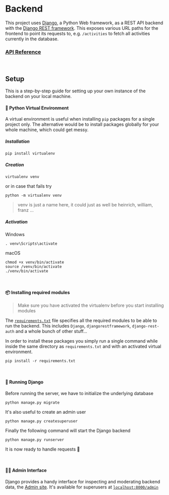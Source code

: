 # Backend

This project uses [Django](https://www.djangoproject.com/), a Python Web framework, as a REST API backend with the [Django REST framework](https://www.django-rest-framework.org/). This exposes various URL paths for the frontend to point its requests to, e.g. `/activities` to fetch all activities currently in the database.

### [API Reference](api_reference.md)

<br>

## Setup

This is a step-by-step guide for setting up your own instance of the backend on your local machine.

#### 🌟 Python Virtual Environment

A virtual environment is useful when installing `pip` packages for a single project only. The alternative would be to install packages globally for your whole machine, which could get messy.

##### Installation

```
pip install virtualenv
```

##### Creation

```
virtualenv venv
```

or in case that fails try

```
python -m virtualenv venv
```

> venv is just a name here, it could just as well be heinrich, william, franz ...

##### Activation

Windows

```
. venv\Scripts\activate
```

macOS

```
chmod +x venv/bin/activate
source /venv/bin/activate
./venv/bin/activate
```

<br>

#### 📦 Installing required modules

> Make sure you have activated the virtualenv before you start installing modules

The [`requirements.txt`](requirements.txt) file specifies all the required modules to be able to run the backend. This includes `Django`, `djangorestframework`, `django-rest-auth` and a whole bunch of other stuff...

In order to install these packages you simply run a single command while inside the same directory as `requirements.txt` and with an activated virtual environment.

```
pip install -r requirements.txt
```

<br>

#### 🏇 Running Django

Before running the server, we have to initialize the underlying database

```
python manage.py migrate
```

It's also useful to create an admin user

```
python manage.py createsuperuser
```

Finally the following command will start the Django backend

```
python manage.py runserver
```

It is now ready to handle requests 🥳

<br>

#### 🧙‍♂️ Admin Interface

Django provides a handy interface for inspecting and moderating backend data, the [Admin site](https://docs.djangoproject.com/en/3.1/ref/contrib/admin/). It's available for superusers at [`localhost:8000/admin`](http://localhost:8000/admin)
